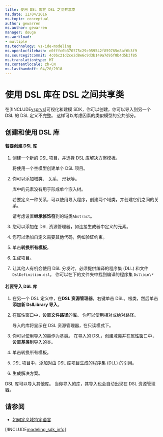 ```yaml
---
title: 使用 DSL 库在 DSL 之间共享类
ms.date: 11/04/2016
ms.topic: conceptual
author: gewarren
ms.author: gewarren
manager: douge
ms.workload:
- multiple
ms.technology: vs-ide-modeling
ms.openlocfilehash: e0fffc0b370575c29c059542f859765e8af6b3f9
ms.sourcegitcommit: 4c0bc21d2ce2d8e6c9d3b149a7d95f0b4d5b3f85
ms.translationtype: MT
ms.contentlocale: zh-CN
ms.lasthandoff: 04/20/2018
---
```

# <a name="sharing-classes-between-dsls-by-using-a-dsl-library"></a>使用 DSL 库在 DSL 之间共享类
在[!INCLUDE[vsprvs](../code-quality/includes/vsprvs_md.md)]可视化和建模 SDK，你可以创建，你可以导入到另一个 DSL 的 DSL 定义不完整。 这样可以考虑因素的类似模型的公共部分。

## <a name="creating-and-using-dsl-libraries"></a>创建和使用 DSL 库

#### <a name="to-create-a-dsl-library"></a>若要创建 DSL 库

1.  创建一个新的 DSL 项目，并选择 DSL 库解决方案模板。

     将使用一个空模型创建单个 DSL 项目。

2.  你可以添加域类、 关系、 形状等。

     库中的元素没有用于形成单个嵌入树。

     若要定义一种关系，可以使用导入程序，创建两个域类，并创建它们之间的关系。

     请考虑设置**继承修饰符**到的域类`Abstract`。

3.  您可以添加在 DSL 资源管理器，如连接生成器中定义的元素。

4.  您可以添加自定义需要其他代码，例如验证约束。

5.  单击**转换所有模板**。

6.  生成项目。

7.  让其他人有机会使用 DSL 分发时，必须提供编译的程序集 (DLL) 和文件`DslDefinition.dsl`。 你可以在下的文件夹中找到编译的程序集 `Dsl\bin\*`

#### <a name="to-import-a-dsl-library"></a>若要导入 DSL 库

1.  在另一个 DSL 定义中，在**DSL 资源管理器**，右键单击 DSL，根类，然后单击**添加新 DslLibrary 导入**。

2.  在属性窗口中，设置**文件路径**的库。 你可以使用相对或绝对路径。

     导入的库将显示在 DSL 资源管理器，在只读模式下。

3.  你可以使用导入的类作为基类。 在导入的 DSL，创建域类并在属性窗口中，设置**基类**到导入的类。

4.  单击转换所有模板。

5.  DSL 项目中，添加对由 DSL 库项目生成的程序集 (DLL) 的引用。

6.  生成解决方案。

 DSL 库可以导入其他库。 当你导入的库，其导入也会自动出现在 DSL 资源管理器。

## <a name="see-also"></a>请参阅

- [如何定义域特定语言](../modeling/how-to-define-a-domain-specific-language.md)

[!INCLUDE[modeling_sdk_info](includes/modeling_sdk_info.md)]
